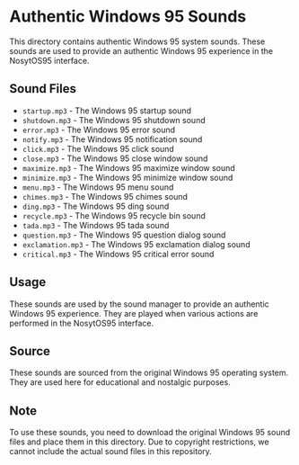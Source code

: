 # Authentic Windows 95 Sounds

This directory contains authentic Windows 95 system sounds. These sounds are used to provide an authentic Windows 95 experience in the NosytOS95 interface.

## Sound Files

- `startup.mp3` - The Windows 95 startup sound
- `shutdown.mp3` - The Windows 95 shutdown sound
- `error.mp3` - The Windows 95 error sound
- `notify.mp3` - The Windows 95 notification sound
- `click.mp3` - The Windows 95 click sound
- `close.mp3` - The Windows 95 close window sound
- `maximize.mp3` - The Windows 95 maximize window sound
- `minimize.mp3` - The Windows 95 minimize window sound
- `menu.mp3` - The Windows 95 menu sound
- `chimes.mp3` - The Windows 95 chimes sound
- `ding.mp3` - The Windows 95 ding sound
- `recycle.mp3` - The Windows 95 recycle bin sound
- `tada.mp3` - The Windows 95 tada sound
- `question.mp3` - The Windows 95 question dialog sound
- `exclamation.mp3` - The Windows 95 exclamation dialog sound
- `critical.mp3` - The Windows 95 critical error sound

## Usage

These sounds are used by the sound manager to provide an authentic Windows 95 experience. They are played when various actions are performed in the NosytOS95 interface.

## Source

These sounds are sourced from the original Windows 95 operating system. They are used here for educational and nostalgic purposes.

## Note

To use these sounds, you need to download the original Windows 95 sound files and place them in this directory. Due to copyright restrictions, we cannot include the actual sound files in this repository.
